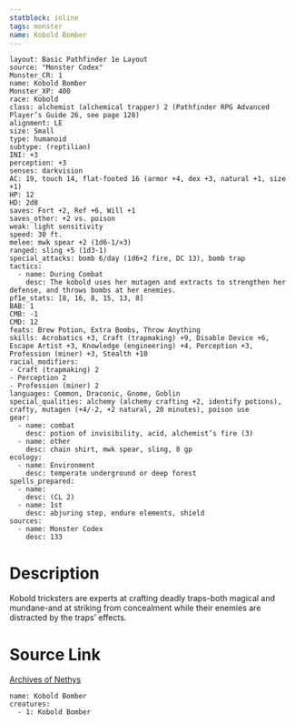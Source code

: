 ```yaml
---
statblock: inline
tags: monster
name: Kobold Bomber
---
```

```statblock
layout: Basic Pathfinder 1e Layout
source: "Monster Codex"
Monster_CR: 1
name: Kobold Bomber
Monster_XP: 400
race: Kobold
class: alchemist (alchemical trapper) 2 (Pathfinder RPG Advanced Player’s Guide 26, see page 128)
alignment: LE
size: Small
type: humanoid
subtype: (reptilian)
INI: +3
perception: +3
senses: darkvision
AC: 19, touch 14, flat-footed 16 (armor +4, dex +3, natural +1, size +1)
HP: 12
HD: 2d8
saves: Fort +2, Ref +6, Will +1
saves_other: +2 vs. poison
weak: light sensitivity
speed: 30 ft.
melee: mwk spear +2 (1d6-1/×3)
ranged: sling +5 (1d3-1)
special_attacks: bomb 6/day (1d6+2 fire, DC 13), bomb trap
tactics:
  - name: During Combat
    desc: The kobold uses her mutagen and extracts to strengthen her defense, and throws bombs at her enemies.
pf1e_stats: [8, 16, 8, 15, 13, 8]
BAB: 1
CMB: -1
CMD: 12
feats: Brew Potion, Extra Bombs, Throw Anything
skills: Acrobatics +3, Craft (trapmaking) +9, Disable Device +6, Escape Artist +3, Knowledge (engineering) +4, Perception +3, Profession (miner) +3, Stealth +10
racial_modifiers:
- Craft (trapmaking) 2
- Perception 2
- Profession (miner) 2
languages: Common, Draconic, Gnome, Goblin
special_qualities: alchemy (alchemy crafting +2, identify potions), crafty, mutagen (+4/-2, +2 natural, 20 minutes), poison use
gear:
  - name: combat
    desc: potion of invisibility, acid, alchemist’s fire (3)
  - name: other
    desc: chain shirt, mwk spear, sling, 8 gp
ecology:
  - name: Environment
    desc: temperate underground or deep forest
spells_prepared:
  - name:
    desc: (CL 2)
  - name: 1st
    desc: abjuring step, endure elements, shield
sources:
  - name: Monster Codex
    desc: 133
```
# Description
Kobold tricksters are experts at crafting deadly traps-both magical and mundane-and at striking from concealment while their enemies are distracted by the traps’ effects.
# Source Link
[Archives of Nethys](https://aonprd.com/MonsterDisplay.aspx?ItemName=Kobold%20Bomber)
```encounter-table
name: Kobold Bomber
creatures:
  - 1: Kobold Bomber
```
